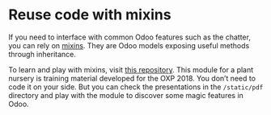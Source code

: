 # Reuse code with mixins

If you need to interface with common Odoo features such as the chatter, you
can rely on [mixins](../reference/backend/mixins.html). They are Odoo models
exposing useful methods through inheritance.

To learn and play with mixins, visit [this
repository](https://github.com/tivisse/odoodays-2018/). This module for a
plant nursery is training material developed for the OXP 2018. You don’t need
to code it on your side. But you can check the presentations in the
`/static/pdf` directory and play with the module to discover some magic
features in Odoo.

